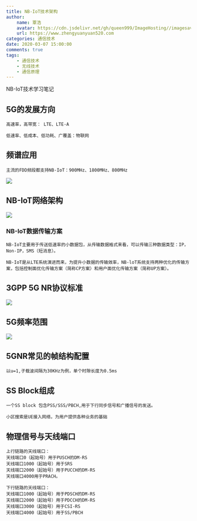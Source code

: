```yaml
---
title: NB-IoT技术架构
author:
	name: 覃浩
	avatar: https://cdn.jsdelivr.net/gh/queen999/ImageHosting//imagesavatar.jpg
	url: https://www.zhengyuanyuan520.com
categories: 通信技术
date: 2020-03-07 15:00:00
comments: true
tags:  
	- 通信技术
	- 无线技术
	- 通信原理
---
```


NB-IoT技术学习笔记

<!-- more -->

## 5G的发展方向

```
高速率，高带宽： LTE、LTE-A

低速率、低成本、低功耗、广覆盖：物联网
```

## 频谱应用

```
主流的FDD频段都支持NB-IoT：900MHz、1800MHz、800MHz
```

![](https://cdn.jsdelivr.net/gh/queen999/ImageHosting/images20200307141143.png)



## NB-IoT网络架构

![](https://cdn.jsdelivr.net/gh/queen999/ImageHosting/images20200307141251.png)

### NB-IoT数据传输方案

    NB-IoT主要用于传送低速率的小数据包，从传输数据格式来看，可以传输三种数据类型：IP，Non-IP，SMS（短消息）。
    
    NB-IoT是从LTE系统演进而来，为提升小数据的传输效率，NB-loT系统支持两种优化的传输方案，包括控制面优化传输方案（简称CP方案）和用户面优化传输方案（简称UP方案）。


## 3GPP  5G  NR协议标准

![](https://cdn.jsdelivr.net/gh/queen999/ImageHosting/images20200307142223.png)



## 5G频率范围

![](https://cdn.jsdelivr.net/gh/queen999/ImageHosting/images20200307142712.png)



## 5GNR常见的帧结构配置

```
以u=1,子载波间隔为30KHz为例，单个时隙长度为0.5ms
```



## SS Block组成

```
一个SS block 包含PSS/SSS/PBCH,用于下行同步信号和广播信号的发送。

小区搜索是UE接入网络，为用户提供各种业务的基础
```



## 物理信号与天线端口

    上行链路的天线端口：
    天线端口0（起始号）用于PUSCH的DM-RS
    天线端口1000（起始号）用于SRS
    天线端口2000（起始号）用于PUCCH的DM-RS
    天线端口4000用于PRACH。
    
    下行链路的天线端口：
    天线端口1000（起始号）用于PDSCH的DM-RS
    天线端口2000（起始号）用于PDCCH的DM-RS
    天线端口3000（起始号）用于CSI-RS
    天线端口4000（起始号）用于SS/PBCH